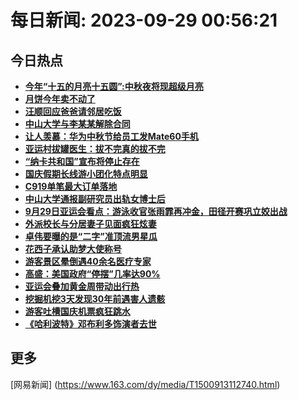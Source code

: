 
# 每日新闻: 2023-09-29 00:56:21
## 今日热点

- **[今年“十五的月亮十五圆”:中秋夜将现超级月亮](https://www.163.com/search?keyword=%E4%BB%8A%E5%B9%B4%E2%80%9C%E5%8D%81%E4%BA%94%E7%9A%84%E6%9C%88%E4%BA%AE%E5%8D%81%E4%BA%94%E5%9C%86%E2%80%9D+%E4%B8%AD%E7%A7%8B%E5%A4%9C%E5%B0%86%E7%8E%B0%E8%B6%85%E7%BA%A7%E6%9C%88%E4%BA%AE)**
- **[月饼今年卖不动了](https://www.163.com/search?keyword=%E6%9C%88%E9%A5%BC%E4%BB%8A%E5%B9%B4%E5%8D%96%E4%B8%8D%E5%8A%A8%E4%BA%86)**
- **[汪顺回应爸爸请邻居吃饭](https://www.163.com/search?keyword=%E6%B1%AA%E9%A1%BA%E5%9B%9E%E5%BA%94%E7%88%B8%E7%88%B8%E8%AF%B7%E9%82%BB%E5%B1%85%E5%90%83%E9%A5%AD)**
- **[中山大学与李某某解除合同](https://www.163.com/search?keyword=%E4%B8%AD%E5%B1%B1%E5%A4%A7%E5%AD%A6%E4%B8%8E%E6%9D%8E%E6%9F%90%E6%9F%90%E8%A7%A3%E9%99%A4%E5%90%88%E5%90%8C)**
- **[让人羡慕：华为中秋节给员工发Mate60手机](https://www.163.com/search?keyword=%E8%AE%A9%E4%BA%BA%E7%BE%A1%E6%85%95%EF%BC%9A%E5%8D%8E%E4%B8%BA%E4%B8%AD%E7%A7%8B%E8%8A%82%E7%BB%99%E5%91%98%E5%B7%A5%E5%8F%91Mate60%E6%89%8B%E6%9C%BA)**
- **[亚运村拔罐医生：拔不完真的拔不完](https://www.163.com/search?keyword=%E4%BA%9A%E8%BF%90%E6%9D%91%E6%8B%94%E7%BD%90%E5%8C%BB%E7%94%9F%EF%BC%9A%E6%8B%94%E4%B8%8D%E5%AE%8C%E7%9C%9F%E7%9A%84%E6%8B%94%E4%B8%8D%E5%AE%8C)**
- **[“纳卡共和国”宣布将停止存在](https://www.163.com/search?keyword=%E2%80%9C%E7%BA%B3%E5%8D%A1%E5%85%B1%E5%92%8C%E5%9B%BD%E2%80%9D%E5%AE%A3%E5%B8%83%E5%B0%86%E5%81%9C%E6%AD%A2%E5%AD%98%E5%9C%A8)**
- **[国庆假期长线游小团化特点明显](https://www.163.com/search?keyword=%E5%9B%BD%E5%BA%86%E5%81%87%E6%9C%9F%E9%95%BF%E7%BA%BF%E6%B8%B8%E5%B0%8F%E5%9B%A2%E5%8C%96%E7%89%B9%E7%82%B9%E6%98%8E%E6%98%BE)**
- **[C919单笔最大订单落地](https://www.163.com/search?keyword=C919%E5%8D%95%E7%AC%94%E6%9C%80%E5%A4%A7%E8%AE%A2%E5%8D%95%E8%90%BD%E5%9C%B0)**
- **[中山大学通报副研究员出轨女博士后](https://www.163.com/search?keyword=%E4%B8%AD%E5%B1%B1%E5%A4%A7%E5%AD%A6%E9%80%9A%E6%8A%A5%E5%89%AF%E7%A0%94%E7%A9%B6%E5%91%98%E5%87%BA%E8%BD%A8%E5%A5%B3%E5%8D%9A%E5%A3%AB%E5%90%8E)**
- **[9月29日亚运会看点：游泳收官张雨霏再冲金，田径开赛巩立姣出战](https://www.163.com/search?keyword=9%E6%9C%8829%E6%97%A5%E4%BA%9A%E8%BF%90%E4%BC%9A%E7%9C%8B%E7%82%B9%EF%BC%9A%E6%B8%B8%E6%B3%B3%E6%94%B6%E5%AE%98%E5%BC%A0%E9%9B%A8%E9%9C%8F%E5%86%8D%E5%86%B2%E9%87%91%EF%BC%8C%E7%94%B0%E5%BE%84%E5%BC%80%E8%B5%9B%E5%B7%A9%E7%AB%8B%E5%A7%A3%E5%87%BA%E6%88%98)**
- **[外派校长与分居妻子见面疯狂炫妻](https://www.163.com/search?keyword=%E5%A4%96%E6%B4%BE%E6%A0%A1%E9%95%BF%E4%B8%8E%E5%88%86%E5%B1%85%E5%A6%BB%E5%AD%90%E8%A7%81%E9%9D%A2%E7%96%AF%E7%8B%82%E7%82%AB%E5%A6%BB)**
- **[卓伟要曝的是“二字”准顶流男星瓜](https://www.163.com/search?keyword=%E5%8D%93%E4%BC%9F%E8%A6%81%E6%9B%9D%E7%9A%84%E6%98%AF%E2%80%9C%E4%BA%8C%E5%AD%97%E2%80%9D%E5%87%86%E9%A1%B6%E6%B5%81%E7%94%B7%E6%98%9F%E7%93%9C)**
- **[花西子承认助梦大使称号](https://www.163.com/search?keyword=%E8%8A%B1%E8%A5%BF%E5%AD%90%E6%89%BF%E8%AE%A4%E5%8A%A9%E6%A2%A6%E5%A4%A7%E4%BD%BF%E7%A7%B0%E5%8F%B7)**
- **[游客景区晕倒遇40余名医疗专家](https://www.163.com/search?keyword=%E6%B8%B8%E5%AE%A2%E6%99%AF%E5%8C%BA%E6%99%95%E5%80%92%E9%81%8740%E4%BD%99%E5%90%8D%E5%8C%BB%E7%96%97%E4%B8%93%E5%AE%B6)**
- **[高盛：美国政府“停摆”几率达90%](https://www.163.com/search?keyword=%E9%AB%98%E7%9B%9B%EF%BC%9A%E7%BE%8E%E5%9B%BD%E6%94%BF%E5%BA%9C%E2%80%9C%E5%81%9C%E6%91%86%E2%80%9D%E5%87%A0%E7%8E%87%E8%BE%BE90%25)**
- **[亚运会叠加黄金周带动出行热](https://www.163.com/search?keyword=%E4%BA%9A%E8%BF%90%E4%BC%9A%E5%8F%A0%E5%8A%A0%E9%BB%84%E9%87%91%E5%91%A8%E5%B8%A6%E5%8A%A8%E5%87%BA%E8%A1%8C%E7%83%AD)**
- **[挖掘机挖3天发现30年前遇害人遗骸](https://www.163.com/search?keyword=%E6%8C%96%E6%8E%98%E6%9C%BA%E6%8C%963%E5%A4%A9%E5%8F%91%E7%8E%B030%E5%B9%B4%E5%89%8D%E9%81%87%E5%AE%B3%E4%BA%BA%E9%81%97%E9%AA%B8)**
- **[游客吐槽国庆机票疯狂跳水](https://www.163.com/search?keyword=%E6%B8%B8%E5%AE%A2%E5%90%90%E6%A7%BD%E5%9B%BD%E5%BA%86%E6%9C%BA%E7%A5%A8%E7%96%AF%E7%8B%82%E8%B7%B3%E6%B0%B4)**
- **[《哈利波特》邓布利多饰演者去世](https://www.163.com/search?keyword=%E3%80%8A%E5%93%88%E5%88%A9%E6%B3%A2%E7%89%B9%E3%80%8B%E9%82%93%E5%B8%83%E5%88%A9%E5%A4%9A%E9%A5%B0%E6%BC%94%E8%80%85%E5%8E%BB%E4%B8%96)**

## 更多
[网易新闻] (https://www.163.com/dy/media/T1500913112740.html)
